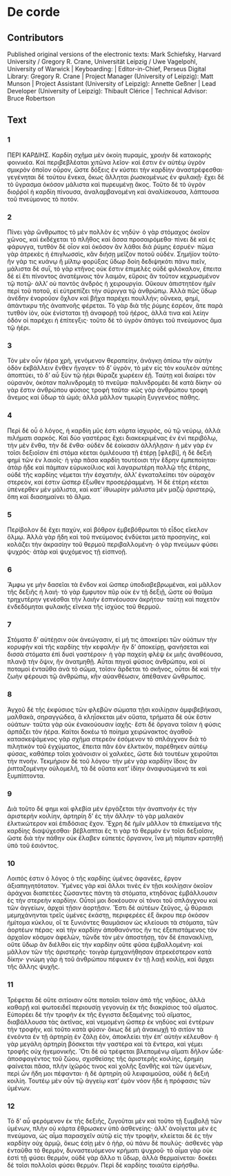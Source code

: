 # De corde  

## Contributors  
Published original versions of the electronic texts: Mark Schiefsky, Harvard University / Gregory R. Crane, Universität Leipzig / Uwe Vagelpohl, University of Warwick | Keyboarding:  | Editor-in-Chief, Perseus Digital Library: Gregory R. Crane | Project Manager (University of Leipzig): Matt Munson | Project Assistant (University of Leipzig): Annette Geßner | Lead Developer (University of Leipzig): Thibault Clérice | Technical Advisor: Bruce Robertson  

## Text  
### 1  
ΠΕΡΙ ΚΑΡΔΙΗΣ. Καρδίη σχῆμα μὲν ὁκοίη πυραμὶς, χροιὴν δὲ κατακορὴς φοινικέα. Καὶ περιβεβλέαται χιτῶνα λεῖον· καὶ ἔστιν ἐν αὐτέῳ ὑγρὸν σμικρὸν ὁποῖον οὖρον, ὥστε δόξεις ἐν κύστει τὴν καρδίην ἀναστρέφεσθαι· γεγένηται δὲ τούτου ἕνεκα, ὅκως ἅλληται ῥωσκομένως ἐν φυλακῇ· ἔχει δὲ τὸ ὕγρασμα ὁκόσον μάλιστα καὶ πυρευμένῃ ἄκος. Τοῦτο δὲ τὸ ὑγρὸν διοῤῥοῖ ἡ καρδίη πίνουσα, ἀναλαμβανομένη καὶ ἀναλίσκουσα, λάπτουσα τοῦ πνεύμονος τὸ ποτόν.  
### 2  
Πίνει γὰρ ὥνθρωπος τὸ μὲν πολλὸν ἐς νηδύν· ὁ γὰρ στόμαχος ὁκοῖον χῶνος, καὶ ἐκδέχεται τὸ πλῆθος καὶ ἅσσα προσαιρόμεθα· πίνει δὲ καὶ ἐς φάρυγγα, τυτθὸν δὲ οἷον καὶ ὁκόσον ἂν λάθοι διὰ ῥύμης ἐσρυέν· πῶμα γὰρ ἀτρεκὲς ἡ ἐπιγλωσσὶς, κἂν διήσῃ μεῖζον ποτοῦ οὐδέν. Σημήϊον τοῦτο· ἢν γάρ τις κυάνῳ ἢ μίλτῳ φορύξας ὕδωρ δοίη δεδιψηκότι πάνυ πιεῖν, μάλιστα δὲ συῒ, τὸ γὰρ κτῆνος οὐκ ἔστιν ἐπιμελὲς οὐδὲ φιλόκαλον, ἔπειτα δὲ εἰ ἔτι πίνοντος ἀνατέμνοις τὸν λαιμὸν, εὕροις ἂν τοῦτον κεχρωσμένον τῷ ποτῷ· ἀλλ’ οὐ παντὸς ἀνδρὸς ἡ χειρουργία. Οὔκουν ἀπιστητέον ἡμῖν περὶ τοῦ ποτοῦ, εἰ εὐτρεπίζει τὴν σύριγγα τῷ ἀνθρώπῳ. Ἀλλὰ πῶς ὕδωρ ἀνέδην ἐνοροῦον ὄχλον καὶ βῆχα παρέχει πουλλήν; οὕνεκα, φημὶ, ἀπάντικρυ τῆς ἀναπνοῆς φέρεται. Τὸ γὰρ διὰ τῆς ῥύμης ἐσρέον, ἅτε παρὰ τυτθὸν ἰὸν, οὐκ ἐνίσταται τῇ ἀναφορῇ τοῦ ἠέρος, ἀλλά τινα καὶ λείην ὁδόν οἱ παρέχει ἡ ἐπίτεγξις· τοῦτο δὲ τὸ ὑγρὸν ἀπάγει τοῦ πνεύμονος ἅμα τῷ ἠέρι.  
### 3  
Τὸν μὲν οὖν ἠέρα χρὴ, γενόμενον θεραπείην, ἀνάγκῃ ὀπίσω τὴν αὐτὴν ὁδὸν ἐκβάλλειν ἔνθεν ἤγαγεν· τὸ δ’ ὑγρὸν, τὸ μὲν εἰς τὸν κουλεὸν αὐτέης ἀποπτύει, τὸ δ’ αὖ ξὺν τῷ ἠέρι θύραζε χωρέειν ἐῇ. Ταύτῃ καὶ διαίρει τὸν οὐρανὸν, ὁκόταν παλινδρομέῃ τὸ πνεῦμα· παλινδρομέει δὲ κατὰ δίκην· οὐ γὰρ ἔστιν ἀνθρώπου φύσιος τροφὴ ταῦτα· κῶς γὰρ ἀνθρώπου τροφὴ ἄνεμος καὶ ὕδωρ τὰ ὠμά; ἀλλὰ μᾶλλον τιμωρίη ξυγγενέος πάθης.  
### 4  
Περὶ δὲ οὗ ὁ λόγος, ἡ καρδίη μῦς ἐστι κάρτα ἰσχυρὸς, οὐ τῷ νεύρῳ, ἀλλὰ πιλήματι σαρκός. Καὶ δύο γαστέρας ἔχει διακεκριμένας ἐν ἑνὶ περιβόλῳ, τὴν μὲν ἔνθα, τὴν δὲ ἔνθα· οὐδὲν δὲ ἐοίκασιν ἀλλήλῃσιν· ἡ μὲν γὰρ ἐν τοῖσι δεξιοῖσιν ἐπὶ στόμα κέεται ὁμιλέουσα τῇ ἑτέρῃ [φλεβὶ], ἡ δὲ δεξιὴ φημὶ τῶν ἐν λαιοῖς· ἡ γὰρ πᾶσα καρδίη τουτέοισι τὴν ἕδρην ἐμπεποίηται· ἀτὰρ ἥδε καὶ πάμπαν εὐρυκοίλιος καὶ λαγαρωτέρη πολλῷ τῆς ἑτέρης, οὐδὲ τῆς καρδίης νέμεται τὴν ἐσχατιὴν, ἀλλ’ ἐγκαταλείπει τὸν οὐραχὸν στερεὸν, καί ἐστιν ὥσπερ ἔξωθεν προσεῤῥαμμένη. Ἡ δὲ ἑτέρη κέεται ὑπένερθεν μὲν μάλιστα, καὶ κατ’ ἰθυωρίην μάλιστα μὲν μαζῷ ἀριστερῷ, ὅπη καὶ διασημαίνει τὸ ἅλμα.  
### 5  
Περίβολον δὲ ἔχει παχὺν, καὶ βόθρον ἐμβεβόθρωται τὸ εἶδος εἴκελον ὅλμῳ. Ἀλλὰ γὰρ ἤδη καὶ τοῦ πνεύμονος ἐνδύεται μετὰ προσηνίης, καὶ κολάζει τὴν ἀκρασίην τοῦ θερμοῦ περιβαλλομένη· ὁ γὰρ πνεύμων φύσει ψυχρός· ἀτὰρ καὶ ψυχόμενος τῇ εἰσπνοῇ.  
### 6  
Ἄμφω γε μὴν δασεῖαι τὰ ἔνδον καὶ ὥσπερ ὑποδιαβεβρωμέναι, καὶ μᾶλλον τῆς δεξιῆς ἡ λαιή· τὸ γὰρ ἔμφυτον πῦρ οὐκ ἐν τῇ δεξιῇ, ὥστε οὐ θαῦμα τρηχυτέρην γενέσθαι τὴν λαιὴν ἐσπνέουσαν ἀκρήτου· ταύτῃ καὶ παχετὸν ἐνδεδόμηται φυλακῆς εἵνεκα τῆς ἰσχύος τοῦ θερμοῦ.  
### 7  
Στόματα δ’ αὐτέῃσιν οὐκ ἀνεώγασιν, εἰ μή τις ἀποκείρει τῶν οὐάτων τὴν κορυφὴν καὶ τῆς καρδίης τὴν κεφαλήν· ἢν δ’ ἀποκείρῃ, φανήσεται καὶ δισσὰ στόματα ἐπὶ δυσὶ γαστέροιν· ἡ γὰρ παχείη φλὲψ ἐκ μιῆς ἀναθέουσα, πλανᾷ τὴν ὄψιν, ἢν ἀνατμηθῇ. Αὗται πηγαὶ φύσιος ἀνθρώπου, καὶ οἱ ποταμοὶ ἐνταῦθα ἀνὰ τὸ σῶμα, τοῖσιν ἄρδεται τὸ σκῆνος, οὗτοι δὲ καὶ τὴν ζωὴν φέρουσι τῷ ἀνθρώπῳ, κἢν αὐανθέωσιν, ἀπέθανεν ὥνθρωπος.  
### 8  
Ἀγχοῦ δὲ τῆς ἐκφύσιος τῶν φλεβῶν σώματα τῇσι κοιλίῃσιν ἀμφιβεβήκασι, μαλθακὰ, σηραγγώδεα, ἃ κληΐσκεται μὲν οὔατα, τρήματα δὲ οὐκ ἔστιν οὐάτων· ταῦτα γὰρ οὐκ ἐνακούουσιν ἰαχῆς· ἔστι δὲ ὄργανα τοῖσιν ἡ φύσις ἁρπάζει τὸν ἠέρα. Καίτοι δοκέω τὸ ποίημα χειρώνακτος ἀγαθοῦ· κατασκεψάμενος γὰρ σχῆμα στερεὸν ἐσόμενον τὸ σπλάγχνον διὰ τὸ πιλητικὸν τοῦ ἐγχύματος, ἔπειτα πᾶν ἐὸν ἑλκτικὸν, παρέθηκεν αὐτέῳ φύσας, καθάπερ τοῖσι χοάνοισιν οἱ χαλκέες, ὥστε διὰ τουτέων χειροῦται τὴν πνοήν. Τεκμήριον δὲ τοῦ λόγου· τὴν μὲν γὰρ καρδίην ἴδοις ἂν ῥιπταζομένην οὐλομελῆ, τὰ δὲ οὔατα κατ’ ἰδίην ἀναφυσώμενά τε καὶ ξυμπίπτοντα.  
### 9  
Διὰ τοῦτο δέ φημι καὶ φλεβία μὲν ἐργάζεται τὴν ἀναπνοὴν ἐς τὴν ἀριστερὴν κοιλίην, ἀρτηρίη δ’ ἐς τὴν ἄλλην· τὸ γὰρ μαλακὸν ἑλκτικώτερον καὶ ἐπιδόσιας ἔχον. Ἔχρη δὲ ἡμῖν μᾶλλον τὰ ἐπικείμενα τῆς καρδίης διαψύχεσθαι· βέβλαπται ἔς τι γὰρ τὸ θερμὸν ἐν τοῖσι δεξιοῖσιν, ὥστε διὰ τὴν πάθην οὐκ ἔλαβεν εὐπετὲς ὄργανον, ἵνα μὴ πάμπαν κρατηθῇ ὑπὸ τοῦ ἐσιόντος.  
### 10  
Λοιπός ἐστιν ὁ λόγος ὁ τῆς καρδίης ὑμένες ἀφανέες, ἔργον ἀξιαπηγητότατον. Ὑμένες γὰρ καὶ ἄλλοι τινὲς ἐν τῇσι κοιλίῃσιν ὁκοῖον ἀράχναι διαπετέες ζώσαντες πάντη τὰ στόματα, κτηδόνας ἐμβάλλουσιν ἐς τὴν στερεὴν καρδίην. Οὗτοί μοι δοκέουσιν οἱ τόνοι τοῦ σπλάγχνου καὶ τῶν ἀγγείων, ἀρχαὶ τῇσιν ἀορτῇσιν. Ἔστι δὲ αὐτέων ζεῦγος, ᾧ θύραισι μεμηχάνηνται τρεῖς ὑμένες ἑκάστῃ, περιφερέες ἐξ ἄκρου περ ὁκόσον ἡμίτομα κύκλου, οἵ τε ξυνιόντες θαυμάσιον ὡς κλείουσι τὰ στόματα, τῶν ἀορτέων πέρας· καὶ τὴν καρδίην ἀποθανόντος ἤν τις ἐξεπιστάμενος τὸν ἀρχαῖον κόσμον ἀφελὼν, τῶνδε τὸν μὲν ἀποστήσῃ, τὸν δὲ ἐπανακλίνῃ, οὔτε ὕδωρ ἂν διέλθοι εἰς τὴν καρδίην οὔτε φῦσα ἐμβαλλομένη· καὶ μᾶλλον τῶν τῆς ἀριστερῆς· τοιγὰρ ἐμηχανήθησαν ἀτρεκέστερον κατὰ δίκην· γνώμη γὰρ ἡ τοῦ ἀνθρώπου πέφυκεν ἐν τῇ λαιῇ κοιλίῃ, καὶ ἄρχει τῆς ἄλλης ψυχῆς.  
### 11  
Τρέφεται δὲ οὔτε σιτίοισιν οὔτε ποτοῖσι τοῖσιν ἀπὸ τῆς νηδύος, ἀλλὰ καθαρῇ καὶ φωτοειδεῖ περιουσίῃ γεγονυίῃ ἐκ τῆς διακρίσιος τοῦ αἵματος. Εὐπορέει δὲ τὴν τροφὴν ἐκ τῆς ἔγγιστα δεξαμένης τοῦ αἵματος, διαβάλλουσα τὰς ἀκτῖνας, καὶ νεμομένη ὥσπερ ἐκ νηδύος καὶ ἐντέρων τὴν τροφὴν, καὶ τοῦτο κατὰ φύσιν· ὅκως δὲ μὴ ἀνακωχῇ τὸ σιτίον τὰ ἐνεόντα ἐν τῇ ἀρτηρίῃ ἐν ζάλῃ ἐὸν, ἀποκλείει τὴν ἐπ’ αὐτὴν κέλευθον· ἡ γὰρ μεγάλη ἀρτηρίη βόσκεται τὴν γαστέρα καὶ τὰ ἔντερα, καὶ γέμει τροφῆς οὐχ ἡγεμονικῆς. Ὅτι δὲ οὐ τρέφεται βλεπομένῳ αἵματι δῆλον ὧδε· ἀποσφαγέντος τοῦ ζώου, σχισθείσης τῆς ἀριστερῆς κοιλίης, ἐρημίη φαίνεται πᾶσα, πλὴν ἰχῶρός τινος καὶ χολῆς ξανθῆς καὶ τῶν ὑμενέων, περὶ ὧν ἤδη μοι πέφανται· ἡ δὲ ἀρτηρίη οὓ λειφαιμοῦσα, οὐδὲ ἡ δεξιὴ κοιλίη. Τουτέῳ μὲν οὖν τῷ ἀγγείῳ κατ’ ἐμὸν νόον ἥδε ἡ πρόφασις τῶν ὑμένων.  
### 12  
Τὸ δ’ αὖ φερόμενον ἐκ τῆς δεξιῆς, ζυγοῦται μὲν καὶ τοῦτο τῇ ξυμβολῇ τῶν ὑμένων, πλὴν οὐ κάρτα ἔθρωσκεν ὑπὸ ἀσθενείης· ἀλλ’ ἀνοίγεται μὲν ἐς πνεύμονα, ὡς αἷμα παρασχεῖν αὐτῷ εἰς τὴν τροφὴν, κλείεται δὲ ἐς τὴν καρδίην οὐχ ἁρμῷ, ὅκως ἐσίῃ μὲν ὁ ἠὴρ, οὐ πάνυ δὲ πουλύς· ἀσθενὲς γὰρ ἐνταῦθα τὸ θερμὸν, δυναστευόμενον κρήματι ψυχροῦ· τὸ αἷμα γὰρ οὐκ ἐστὶ τῇ φύσει θερμὸν, οὐδὲ γὰρ ἄλλο τι ὕδωρ, ἀλλὰ θερμαίνεται· δοκέει δὲ τοῖσι πολλοῖσι φύσει θερμόν. Περὶ δὲ καρδίης τοιαῦτα εἰρήσθω.  
